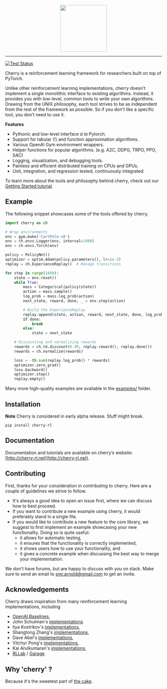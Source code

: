 <p align="center"><img src="https://seba-1511.github.io/cherry/assets/img/cherry_full.png" height="150px" /></p>

--------------------------------------------------------------------------------

[![Test Status](https://travis-ci.com/seba-1511/cherry.svg?token=wS9Ya4UiannE2WzTjpHV&branch=master)](https://travis-ci.com/seba-1511/cherry)

Cherry is a reinforcement learning framework for researchers built on top of PyTorch.

Unlike other reinforcement learning implementations, cherry doesn't implement a single monolithic  interface to existing algorithms.
Instead, it provides you with low-level, common tools to write your own algorithms.
Drawing from the UNIX philosophy, each tool strives to be as independent from the rest of the framework as possible.
So if you don't like a specific tool, you don’t need to use it.

**Features**

* Pythonic and low-level interface *à la* Pytorch.
* Support for tabular (!) and function approximation algorithms.
* Various OpenAI Gym environment wrappers.
* Helper functions for popular algorithms. (e.g. A2C, DDPG, TRPO, PPO, SAC)
* Logging, visualization, and debugging tools.
* Painless and efficient distributed training on CPUs and GPUs.
* Unit, integration, and regression tested, continuously integrated.

To learn more about the tools and philosophy behind cherry, check out our [Getting Started tutorial](http://cherry-rl.net/tutorials/getting_started/).

## Example

The following snippet showcases some of the tools offered by cherry.

~~~python
import cherry as ch

# Wrap environments
env = gym.make('CartPole-v0')
env = ch.envs.Logger(env, interval=1000)
env = ch.envs.Torch(env)

policy = PolicyNet()
optimizer = optim.Adam(policy.parameters(), lr=1e-2)
replay = ch.ExperienceReplay()  # Manage transitions

for step in range(1000):
    state = env.reset()
    while True:
        mass = Categorical(policy(state))
        action = mass.sample()
        log_prob = mass.log_prob(action)
        next_state, reward, done, _ = env.step(action)

        # Build the ExperienceReplay
        replay.append(state, action, reward, next_state, done, log_prob=log_prob)
        if done:
            break
        else:
            state = next_state

    # Discounting and normalizing rewards
    rewards = ch.td.discount(0.99, replay.reward(), replay.done())
    rewards = ch.normalize(rewards)

    loss = -th.sum(replay.log_prob() * rewards)
    optimizer.zero_grad()
    loss.backward()
    optimizer.step()
    replay.empty()
~~~

Many more high-quality examples are available in the [examples/](./examples/) folder.

## Installation

**Note** Cherry is considered in early alpha release. Stuff might break.

```
pip install cherry-rl
```

## Documentation

Documentation and tutorials are available on cherry’s website: [http://cherry-rl.net](http://cherry-rl.net).

## Contributing

First, thanks for your consideration in contributing to cherry.
Here are a couple of guidelines we strive to follow.

* It's always a good idea to open an issue first, where we can discuss how to best proceed.
* If you want to contribute a new example using cherry, it would preferably stand in a single file.
* If you would like to contribute a new feature to the core library, we suggest to first implement an example showcasing your new functionality. Doing so is quite useful:
    * it allows for automatic testing,
    * it ensures that the functionality is correctly implemented,
    * it shows users how to use your functionality, and
    * it gives a concrete example when discussing the best way to merge your implementation.

We don't have forums, but are happy to discuss with you on slack.
Make sure to send an email to [smr.arnold@gmail.com](mailto:smr.arnold@gmail.com) to get an invite.

## Acknowledgements

Cherry draws inspiration from many reinforcement learning implementations, including

* [OpenAI Baselines](https://github.com/openai/baselines),
* John Schulman's [implementations](https://github.com/joschu/modular_rl)
* Ilya Kostrikov's [implementations](https://github.com/ikostrikov/pytorch-a2c-ppo-acktr),
* Shangtong Zhang's [implementations](https://github.com/ShangtongZhang/DeepRL),
* Dave Abel's [implementations](https://github.com/david-abel/simple_rl/),
* Vitchyr Pong's [implementations](https://github.com/vitchyr/rlkit),
* Kai Arulkumaran's [implementations](https://github.com/Kaixhin/spinning-up-basic),
* [RLLab](https://github.com/rll/rllab) / [Garage](https://github.com/rlworkgroup/garage).


## Why 'cherry' ?

Because it's the sweetest part of [the cake](https://twitter.com/ylecun/status/1097532314614034433).
